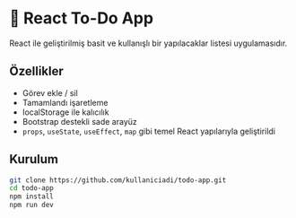 # 📝 React To-Do App

React ile geliştirilmiş basit ve kullanışlı bir yapılacaklar listesi uygulamasıdır.

## Özellikler
- Görev ekle / sil
- Tamamlandı işaretleme
- localStorage ile kalıcılık
- Bootstrap destekli sade arayüz
- `props`, `useState`, `useEffect`, `map` gibi temel React yapılarıyla geliştirildi

## Kurulum
```bash
git clone https://github.com/kullaniciadi/todo-app.git
cd todo-app
npm install
npm run dev
